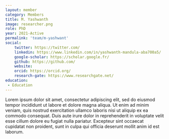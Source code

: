```yaml
---
layout: member
category: Members
title: M. Yashwanth
image: researcher.png
role: PhD
year: 2021-Active
permalink: 'team/m-yashwant'
social:
    twitter: https://twitter.com/
    linkedin: https://www.linkedin.com/in/yashwanth-mandula-aba700a5/
    google-scholar: https://scholar.google.fr/
    github: https://github.com/
    website:
    orcid: https://orcid.org/
    research-gate: https://www.researchgate.net/
education:
 - Education
---
```


Lorem ipsum dolor sit amet, consectetur adipiscing elit, sed do eiusmod tempor incididunt ut labore et dolore magna aliqua. Ut enim ad minim veniam, quis nostrud exercitation ullamco laboris nisi ut aliquip ex ea commodo consequat. Duis aute irure dolor in reprehenderit in voluptate velit esse cillum dolore eu fugiat nulla pariatur. Excepteur sint occaecat cupidatat non proident, sunt in culpa qui officia deserunt mollit anim id est laborum.
